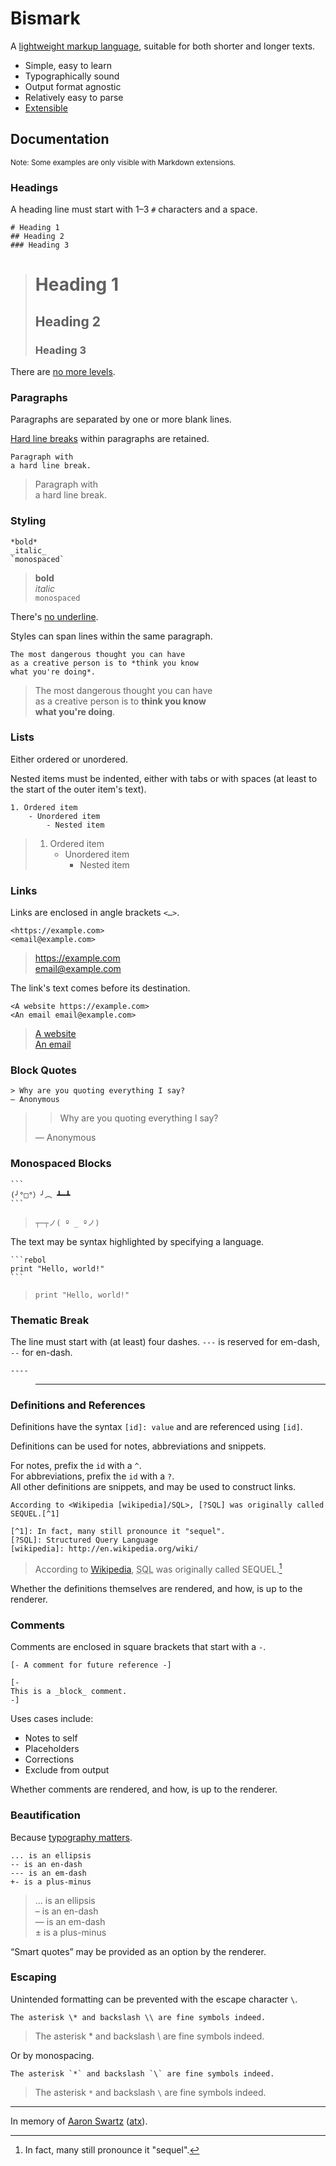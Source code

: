 # Bismark

A [lightweight markup language](https://en.wikipedia.org/wiki/Lightweight_markup_language), suitable for both shorter and longer texts.

- Simple, easy to learn
- Typographically sound
- Output format agnostic
- Relatively easy to parse
- [Extensible](/extras.md)


## Documentation

<sub>Note: Some examples are only visible with Markdown extensions.</sub>


### Headings

A heading line must start with 1–3 `#` characters and a space.

	# Heading 1
	## Heading 2
	### Heading 3

> # Heading 1
> ## Heading 2
> ### Heading 3

There are [no more levels](https://practicaltypography.com/headings.html).


### Paragraphs

Paragraphs are separated by one or more blank lines.

[Hard line breaks](https://practicaltypography.com/hard-line-breaks.html) within paragraphs are retained.

	Paragraph with
	a hard line break.

> Paragraph with  
> a hard line break.


### Styling

	*bold*
	_italic_
	`monospaced`

> **bold**  
> _italic_  
> `monospaced`

There's [no underline](https://practicaltypography.com/underlining.html).

Styles can span lines within the same paragraph.

	The most dangerous thought you can have
	as a creative person is to *think you know
	what you're doing*.

> The most dangerous thought you can have  
> as a creative person is to **think you know  
> what you're doing**.


### Lists

Either ordered or unordered.

Nested items must be indented, either with tabs or with spaces (at least to the start of the outer item's text).

	1. Ordered item
		- Unordered item
			- Nested item

> 1. Ordered item
>    - Unordered item
>      - Nested item


### Links

Links are enclosed in angle brackets `<…>`.

	<https://example.com>
	<email@example.com>

> <https://example.com>  
> <email@example.com>  

The link's text comes before its destination.

	<A website https://example.com>
	<An email email@example.com>

> [A website](https://example.com)  
> [An email](mailto:email@example.com)  


### Block Quotes

	> Why are you quoting everything I say?
	— Anonymous

> > Why are you quoting everything I say?
>
> — Anonymous


### Monospaced Blocks

	```
	(╯°□°）╯︵ ┻━┻
	```

> ```
> ┬─┬ノ( º _ ºノ)
> ```

The text may be syntax highlighted by specifying a language.

	```rebol
	print "Hello, world!"
	```

> ```rebol
> print "Hello, world!"
> ```


### Thematic Break

The line must start with (at least) four dashes. `---` is reserved for em-dash, `--` for en-dash.

	----

> ---


### Definitions and References

Definitions have the syntax `[id]: value` and are referenced using `[id]`.

Definitions can be used for notes, abbreviations and snippets.

For notes, prefix the `id` with a `^`.  
For abbreviations, prefix the `id` with a `?`.  
All other definitions are snippets, and may be used to construct links.

	According to <Wikipedia [wikipedia]/SQL>, [?SQL] was originally called SEQUEL.[^1]

	[^1]: In fact, many still pronounce it "sequel".
	[?SQL]: Structured Query Language
	[wikipedia]: http://en.wikipedia.org/wiki/

> According to [Wikipedia](https://en.wikipedia.org/wiki/SQL), <abbr title="Structured Query Language">SQL</abbr> was originally called SEQUEL.[^1]

Whether the definitions themselves are rendered, and how, is up to the renderer.


### Comments

Comments are enclosed in square brackets that start with a `-`.

	[- A comment for future reference -]

	[-
	This is a _block_ comment.
	-]

Uses cases include:

- Notes to self
- Placeholders
- Corrections
- Exclude from output

Whether comments are rendered, and how, is up to the renderer.


### Beautification

Because [typography matters](https://practicaltypography.com/).

	... is an ellipsis
	-- is an en-dash
	--- is an em-dash
	+- is a plus-minus

> … is an ellipsis  
> – is an en-dash  
> — is an em-dash  
> ± is a plus-minus

“Smart quotes” may be provided as an option by the renderer.


### Escaping

Unintended formatting can be prevented with the escape character `\`.

	The asterisk \* and backslash \\ are fine symbols indeed.

> The asterisk \* and backslash \\ are fine symbols indeed.

Or by monospacing.

	The asterisk `*` and backslash `\` are fine symbols indeed.

> The asterisk `*` and backslash `\` are fine symbols indeed.

---

In memory of [Aaron Swartz](https://www.youtube.com/watch?v=gpvcc9C8SbM) ([atx](http://www.aaronsw.com/2002/atx/intro)).



[^1]: In fact, many still pronounce it "sequel".
